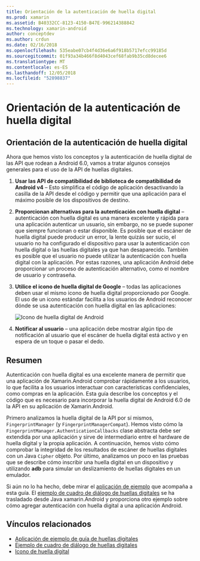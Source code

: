 ```yaml
---
title: Orientación de la autenticación de huella digital
ms.prod: xamarin
ms.assetid: B40332CC-8123-4150-B47E-996214388842
ms.technology: xamarin-android
author: conceptdev
ms.author: crdun
ms.date: 02/16/2018
ms.openlocfilehash: 535eabe07cb4f4d36e6a6f918b5717efcc99185d
ms.sourcegitcommit: 01f93a34b466f8d4043cef68fab9b35cd8decee6
ms.translationtype: MT
ms.contentlocale: es-ES
ms.lasthandoff: 12/05/2018
ms.locfileid: "52898837"
---
```

# <a name="fingerprint-authentication-guidance"></a>Orientación de la autenticación de huella digital

## <a name="fingerprint-authentication-guidance"></a>Orientación de la autenticación de huella digital

Ahora que hemos visto los conceptos y la autenticación de huella digital de las API que rodean a Android 6.0, vamos a tratar algunos consejos generales para el uso de la API de huellas digitales.

1. **Usar las API de compatibilidad de biblioteca de compatibilidad de Android v4** &ndash; Esto simplifica el código de aplicación desactivando la casilla de la API desde el código y permitir que una aplicación para el máximo posible de los dispositivos de destino.
2. **Proporcionan alternativas para la autenticación con huella digital** &ndash; autenticación con huella digital es una manera excelente y rápida para una aplicación autenticar un usuario, sin embargo, no se puede suponer que siempre funcionan o estar disponible. Es posible que el escáner de huella digital puede producir un error, la lente quizás ser sucio, el usuario no ha configurado el dispositivo para usar la autenticación con huella digital o las huellas digitales ya que han desaparecido. También es posible que el usuario no puede utilizar la autenticación con huella digital con la aplicación. Por estas razones, una aplicación Android debe proporcionar un proceso de autenticación alternativo, como el nombre de usuario y contraseña.
3. **Utilice el icono de huella digital de Google** &ndash; todas las aplicaciones deben usar el mismo icono de huella digital proporcionado por Google. El uso de un icono estándar facilita a los usuarios de Android reconocer dónde se usa autenticación con huella digital en las aplicaciones: 
    
    ![Icono de huella digital de Android](summary-images/ic-fp-40px.png)
    
4. **Notificar al usuario** &ndash; una aplicación debe mostrar algún tipo de notificación al usuario que el escáner de huella digital está activo y en espera de un toque o pasar el dedo. 

## <a name="summary"></a>Resumen

Autenticación con huella digital es una excelente manera de permitir que una aplicación de Xamarin.Android comprobar rápidamente a los usuarios, lo que facilita a los usuarios interactuar con características confidenciales, como compras en la aplicación. Esta guía describe los conceptos y el código que es necesario para incorporar la huella digital de Android 6.0 de la API en su aplicación de Xamarin.Android.

Primero analizamos la huella digital de la API por sí mismos, `FingerprintManager` (y `FingerprintManagerCompat`). Hemos visto cómo la `FingerprintManager.AuthenticationCallbacks` clase abstracta debe ser extendida por una aplicación y sirve de intermediario entre el hardware de huella digital y la propia aplicación. A continuación, hemos visto cómo comprobar la integridad de los resultados de escáner de huellas digitales con un Java `Cipher` objeto. Por último, analizamos un poco en las pruebas que se describe cómo inscribir una huella digital en un dispositivo y utilizando **adb** para simular un deslizamiento de huellas digitales en un emulador. 

Si aún no lo ha hecho, debe mirar el [aplicación de ejemplo](https://github.com/xamarin/monodroid-samples/tree/master/FingerprintGuide) que acompaña a esta guía. El [ejemplo de cuadro de diálogo de huellas digitales](https://developer.xamarin.com/samples/monodroid/android-m/FingerprintDialog/) se ha trasladado desde Java xamarin.Android y proporciona otro ejemplo sobre cómo agregar autenticación con huella digital a una aplicación Android.



## <a name="related-links"></a>Vínculos relacionados

- [Aplicación de ejemplo de guía de huellas digitales](https://github.com/xamarin/monodroid-samples/tree/master/FingerprintGuide)
- [Ejemplo de cuadro de diálogo de huellas digitales](https://developer.xamarin.com/samples/monodroid/android-m/FingerprintDialog/)
- [Icono de huella digital](https://raw.githubusercontent.com/xamarin/monodroid-samples/master/FingerprintGuide/FingerprintSampleApp/Resources/drawable-hdpi/ic_fp_40px.png)
